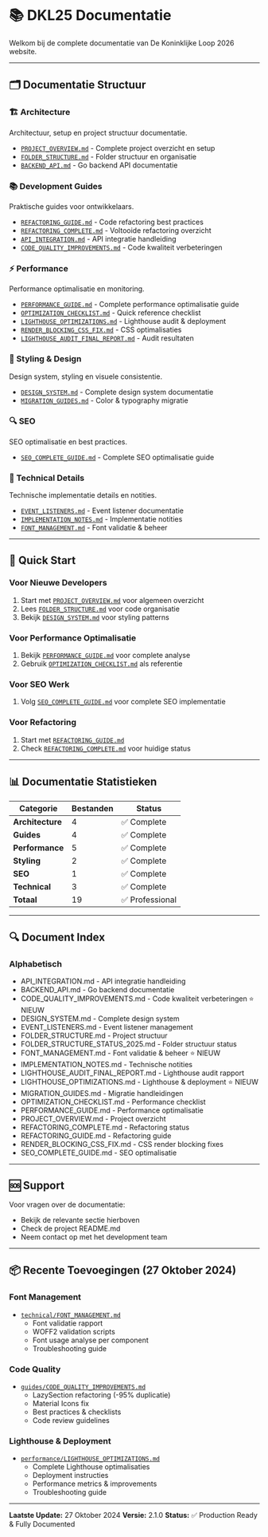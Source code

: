 # 📚 DKL25 Documentatie

Welkom bij de complete documentatie van De Koninklijke Loop 2026 website.

---

## 🗂️ Documentatie Structuur

### 🏗️ Architecture
Architectuur, setup en project structuur documentatie.

- [`PROJECT_OVERVIEW.md`](architecture/PROJECT_OVERVIEW.md) - Complete project overzicht en setup
- [`FOLDER_STRUCTURE.md`](architecture/FOLDER_STRUCTURE.md) - Folder structuur en organisatie
- [`BACKEND_API.md`](architecture/BACKEND_API.md) - Go backend API documentatie

### 📚 Development Guides
Praktische guides voor ontwikkelaars.

- [`REFACTORING_GUIDE.md`](guides/REFACTORING_GUIDE.md) - Code refactoring best practices
- [`REFACTORING_COMPLETE.md`](guides/REFACTORING_COMPLETE.md) - Voltooide refactoring overzicht
- [`API_INTEGRATION.md`](guides/API_INTEGRATION.md) - API integratie handleiding
- [`CODE_QUALITY_IMPROVEMENTS.md`](guides/CODE_QUALITY_IMPROVEMENTS.md) - Code kwaliteit verbeteringen

### ⚡ Performance
Performance optimalisatie en monitoring.

- [`PERFORMANCE_GUIDE.md`](performance/PERFORMANCE_GUIDE.md) - Complete performance optimalisatie guide
- [`OPTIMIZATION_CHECKLIST.md`](performance/OPTIMIZATION_CHECKLIST.md) - Quick reference checklist
- [`LIGHTHOUSE_OPTIMIZATIONS.md`](performance/LIGHTHOUSE_OPTIMIZATIONS.md) - Lighthouse audit & deployment
- [`RENDER_BLOCKING_CSS_FIX.md`](performance/RENDER_BLOCKING_CSS_FIX.md) - CSS optimalisaties
- [`LIGHTHOUSE_AUDIT_FINAL_REPORT.md`](performance/LIGHTHOUSE_AUDIT_FINAL_REPORT.md) - Audit resultaten

### 🎨 Styling & Design
Design system, styling en visuele consistentie.

- [`DESIGN_SYSTEM.md`](styling/DESIGN_SYSTEM.md) - Complete design system documentatie
- [`MIGRATION_GUIDES.md`](styling/MIGRATION_GUIDES.md) - Color & typography migratie

### 🔍 SEO
SEO optimalisatie en best practices.

- [`SEO_COMPLETE_GUIDE.md`](seo/SEO_COMPLETE_GUIDE.md) - Complete SEO optimalisatie guide

### 🔧 Technical Details
Technische implementatie details en notities.

- [`EVENT_LISTENERS.md`](technical/EVENT_LISTENERS.md) - Event listener documentatie
- [`IMPLEMENTATION_NOTES.md`](technical/IMPLEMENTATION_NOTES.md) - Implementatie notities
- [`FONT_MANAGEMENT.md`](technical/FONT_MANAGEMENT.md) - Font validatie & beheer

---

## 🚀 Quick Start

### Voor Nieuwe Developers
1. Start met [`PROJECT_OVERVIEW.md`](architecture/PROJECT_OVERVIEW.md) voor algemeen overzicht
2. Lees [`FOLDER_STRUCTURE.md`](architecture/FOLDER_STRUCTURE.md) voor code organisatie
3. Bekijk [`DESIGN_SYSTEM.md`](styling/DESIGN_SYSTEM.md) voor styling patterns

### Voor Performance Optimalisatie
1. Bekijk [`PERFORMANCE_GUIDE.md`](performance/PERFORMANCE_GUIDE.md) voor complete analyse
2. Gebruik [`OPTIMIZATION_CHECKLIST.md`](performance/OPTIMIZATION_CHECKLIST.md) als referentie

### Voor SEO Werk
1. Volg [`SEO_COMPLETE_GUIDE.md`](seo/SEO_COMPLETE_GUIDE.md) voor complete SEO implementatie

### Voor Refactoring
1. Start met [`REFACTORING_GUIDE.md`](guides/REFACTORING_GUIDE.md)
2. Check [`REFACTORING_COMPLETE.md`](guides/REFACTORING_COMPLETE.md) voor huidige status

---

## 📊 Documentatie Statistieken

| Categorie | Bestanden | Status |
|-----------|-----------|--------|
| **Architecture** | 4 | ✅ Complete |
| **Guides** | 4 | ✅ Complete |
| **Performance** | 5 | ✅ Complete |
| **Styling** | 2 | ✅ Complete |
| **SEO** | 1 | ✅ Complete |
| **Technical** | 3 | ✅ Complete |
| **Totaal** | 19 | ✅ Professional |

---

## 🔍 Document Index

### Alphabetisch
- API_INTEGRATION.md - API integratie handleiding
- BACKEND_API.md - Go backend documentatie
- CODE_QUALITY_IMPROVEMENTS.md - Code kwaliteit verbeteringen ⭐ NIEUW
- DESIGN_SYSTEM.md - Complete design system
- EVENT_LISTENERS.md - Event listener management
- FOLDER_STRUCTURE.md - Project structuur
- FOLDER_STRUCTURE_STATUS_2025.md - Folder structuur status
- FONT_MANAGEMENT.md - Font validatie & beheer ⭐ NIEUW
- IMPLEMENTATION_NOTES.md - Technische notities
- LIGHTHOUSE_AUDIT_FINAL_REPORT.md - Lighthouse audit rapport
- LIGHTHOUSE_OPTIMIZATIONS.md - Lighthouse & deployment ⭐ NIEUW
- MIGRATION_GUIDES.md - Migratie handleidingen
- OPTIMIZATION_CHECKLIST.md - Performance checklist
- PERFORMANCE_GUIDE.md - Performance optimalisatie
- PROJECT_OVERVIEW.md - Project overzicht
- REFACTORING_COMPLETE.md - Refactoring status
- REFACTORING_GUIDE.md - Refactoring guide
- RENDER_BLOCKING_CSS_FIX.md - CSS render blocking fixes
- SEO_COMPLETE_GUIDE.md - SEO optimalisatie

---

## 🆘 Support

Voor vragen over de documentatie:
- Bekijk de relevante sectie hierboven
- Check de project README.md
- Neem contact op met het development team

---

## 📦 Recente Toevoegingen (27 Oktober 2024)

### Font Management
- [`technical/FONT_MANAGEMENT.md`](technical/FONT_MANAGEMENT.md)
  - Font validatie rapport
  - WOFF2 validation scripts
  - Font usage analyse per component
  - Troubleshooting guide

### Code Quality
- [`guides/CODE_QUALITY_IMPROVEMENTS.md`](guides/CODE_QUALITY_IMPROVEMENTS.md)
  - LazySection refactoring (-95% duplicatie)
  - Material Icons fix
  - Best practices & checklists
  - Code review guidelines

### Lighthouse & Deployment
- [`performance/LIGHTHOUSE_OPTIMIZATIONS.md`](performance/LIGHTHOUSE_OPTIMIZATIONS.md)
  - Complete Lighthouse optimalisaties
  - Deployment instructies
  - Performance metrics & improvements
  - Troubleshooting guide

---

**Laatste Update:** 27 Oktober 2024
**Versie:** 2.1.0
**Status:** ✅ Production Ready & Fully Documented